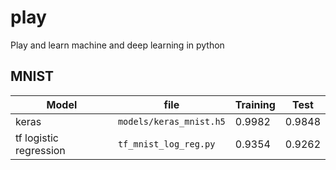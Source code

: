 # play
Play and learn machine and deep learning in python

## MNIST
|Model|file|Training|Test|
|-----|----|--------|----|
|keras|`models/keras_mnist.h5`|0.9982|0.9848|
|tf logistic regression|`tf_mnist_log_reg.py`|0.9354|0.9262|
